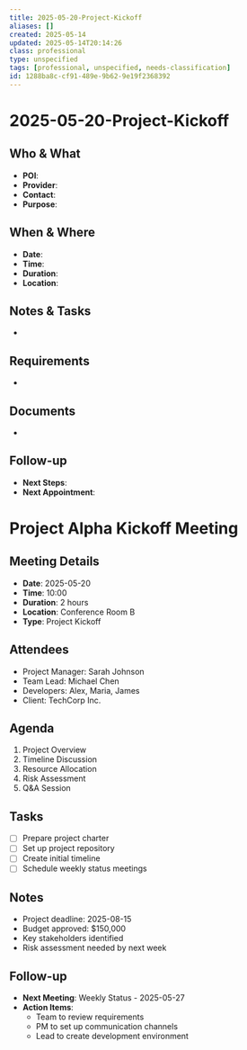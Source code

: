 ```yaml
---
title: 2025-05-20-Project-Kickoff
aliases: []
created: 2025-05-14
updated: 2025-05-14T20:14:26
class: professional
type: unspecified
tags: [professional, unspecified, needs-classification]
id: 1288ba8c-cf91-489e-9b62-9e19f2368392
---
```

# 2025-05-20-Project-Kickoff


## Who & What
- **POI**: 
- **Provider**: 
- **Contact**: 
- **Purpose**: 

## When & Where
- **Date**: 
- **Time**: 
- **Duration**: 
- **Location**: 

## Notes & Tasks
- 

## Requirements
- 

## Documents
- 

## Follow-up
- **Next Steps**: 
- **Next Appointment**: 

# Project Alpha Kickoff Meeting

## Meeting Details
- **Date**: 2025-05-20
- **Time**: 10:00
- **Duration**: 2 hours
- **Location**: Conference Room B
- **Type**: Project Kickoff

## Attendees
- Project Manager: Sarah Johnson
- Team Lead: Michael Chen
- Developers: Alex, Maria, James
- Client: TechCorp Inc.

## Agenda
1. Project Overview
2. Timeline Discussion
3. Resource Allocation
4. Risk Assessment
5. Q&A Session

## Tasks
- [ ] Prepare project charter
- [ ] Set up project repository
- [ ] Create initial timeline
- [ ] Schedule weekly status meetings

## Notes
- Project deadline: 2025-08-15
- Budget approved: $150,000
- Key stakeholders identified
- Risk assessment needed by next week

## Follow-up
- **Next Meeting**: Weekly Status - 2025-05-27
- **Action Items**: 
  - Team to review requirements
  - PM to set up communication channels
  - Lead to create development environment 